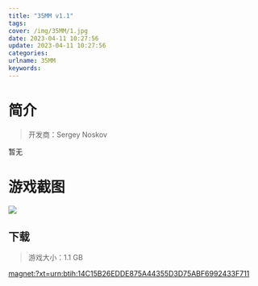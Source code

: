 ```yaml
---
title: "35MM v1.1"
tags: 
cover: /img/35MM/1.jpg
date: 2023-04-11 10:27:56
update: 2023-04-11 10:27:56
categories: 
urlname: 35MM
keywords: 
---
```

# 简介

> 开发商：Sergey Noskov

暂无

# 游戏截图

![](/img/35MM/2.jpg)


## 下载

> 游戏大小：1.1 GB

[magnet:?xt=urn:btih:14C15B26EDDE875A44355D3D75ABF6992433F711](magnet:?xt=urn:btih:14C15B26EDDE875A44355D3D75ABF6992433F711)